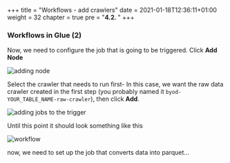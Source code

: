 +++
title = "Workflows - add crawlers"
date = 2021-01-18T12:36:11+01:00
weight = 32
chapter = true
pre = "<b>4.2. </b>"
+++


### Workflows in Glue (2)


Now, we need to configure the job that is going to be triggered. Click **Add Node**

![adding node](/orch_img/orchestration/simpletrigger.png)

Select the crawler that needs to run first- In this case, we want the raw data crawler created in the first step (you probably named it `byod-YOUR_TABLE_NAME-raw-crawler`), then click **Add**.

![adding jobs to the trigger](/orch_img/orchestration/addcrawler.png)

Until this point it should look something like this 

![workflow](/orch_img/orchestration/trigger-crawler.png)

now, we need to set up the job that converts data into parquet...
